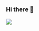 ### Hi there 👋
<img src="https://img.shields.io/badge/MicrosoftSQLServerЕ-#CC2927?style=for-the-badge&logo=microsoftsqlserver&logoColor=ЦВЕТ ЛОГОТИПА"/>



<!--
**BogdanKoshkarov/BogdanKoshkarov** is a ✨ _special_ ✨ repository because its `README.md` (this file) appears on your GitHub profile.

Here are some ideas to get you started:

- 🔭 I’m currently working on ...
- 🌱 I’m currently learning ...
- 👯 I’m looking to collaborate on ...
- 🤔 I’m looking for help with ...
- 💬 Ask me about ...
- 📫 How to reach me: ...
- 😄 Pronouns: ...
- ⚡ Fun fact: ...
-->
